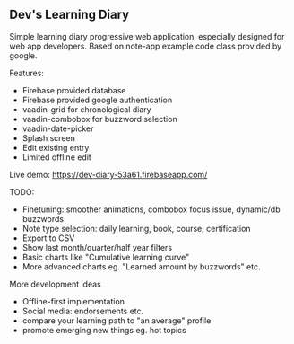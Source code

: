 Dev's Learning Diary
--------------------

Simple learning diary progressive web application, especially designed for web app developers. Based on note-app example code class provided by google.

Features:
 * Firebase provided database
 * Firebase provided google authentication
 * vaadin-grid for chronological diary
 * vaadin-combobox for buzzword selection
 * vaadin-date-picker 
 * Splash screen
 * Edit existing entry
 * Limited offline edit

Live demo: https://dev-diary-53a61.firebaseapp.com/

TODO:
 
 * Finetuning: smoother animations, combobox focus issue, dynamic/db buzzwords
 * Note type selection: daily learning, book, course, certification
 * Export to CSV
 * Show last month/quarter/half year filters
 * Basic charts like "Cumulative learning curve"
 * More advanced charts eg. "Learned amount by buzzwords" etc.

More development ideas
 * Offline-first implementation
 * Social media: endorsements etc. 
 * compare your learning path to "an average" profile
 * promote emerging new things eg. hot topics
